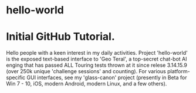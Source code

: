 # hello-world
Initial GitHub Tutorial.
========================

Hello people with a keen interest in my daily activities.  Project 'hello-world' is the exposed text-based interface to 'Geo Teral', a top-secret chat-bot AI enging that has passed ALL Touring tests thrown at it since relese 3.14.15.9 (over 250k unique 'challenge sessions' and counting).  For various platform-specific GUI interfaces, see my 'glass-canon' project (presently in Beta for Win 7 - 10, iOS, modern Android, modern Linux, and a few others).
